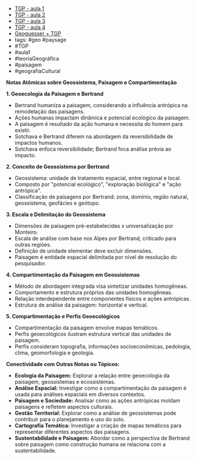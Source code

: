 
- [TGP - aula 1](TGP%20-%20aula%201.md)
- [TGP - aula 2](TGP%20-%20aula%202.md)
- [TGP - aula 3](TGP%20-%20aula%203.md)
- [TGP - aula 4](.md)
- [Geoguesser + TGP](Geoguesser%20+%20TGP.md)
- tags: #geo #paysage 
- #TGP
- #aula1
- #teoriaGeográfica
- #paisagem
- #geografiaCultural

**Notas Atômicas sobre Geossistema, Paisagem e Compartimentação**

**1. Geoecologia da Paisagem e Bertrand**
   - Bertrand humaniza a paisagem, considerando a influência antrópica na remodelação das paisagens.
   - Ações humanas impactam dinâmica e potencial ecológico da paisagem.
   - A paisagem é resultado da ação humana e necessita do homem para existir.
   - Sotchava e Bertrand diferem na abordagem da reversibilidade de impactos humanos.
   - Sotchava enfoca reversibilidade; Bertrand foca análise prévia ao impacto.

**2. Conceito de Geossistema por Bertrand**
   - Geossistema: unidade de tratamento espacial, entre regional e local.
   - Composto por "potencial ecológico", "exploração biológica" e "ação antrópica".
   - Classificação de paisagens por Bertrand: zona, domínio, região natural, geossistema, geofácies e geótopo.

**3. Escala e Delimitação do Geossistema**
   - Dimensões de paisagem pré-estabelecidas x universalização por Monteiro.
   - Escala de análise com base nos Alpes por Bertrand, criticado para outras regiões.
   - Definição de unidade elementar deve excluir dimensões.
   - Paisagem é entidade espacial delimitada por nível de resolução do pesquisador.

**4. Compartimentação da Paisagem em Geossistemas**
   - Método de abordagem integrada visa sintetizar unidades homogêneas.
   - Comportamento e estrutura próprios das unidades homogêneas.
   - Relação interdependente entre componentes físicos e ações antrópicas.
   - Estrutura de análise da paisagem: horizontal e vertical.

**5. Compartimentação e Perfis Geoecológicos**
   - Compartimentação da paisagem envolve mapas temáticos.
   - Perfis geoecológicos ilustram estrutura vertical das unidades de paisagem.
   - Perfis consideram topografia, informações socioeconômicas, pedologia, clima, geomorfologia e geologia.

**Conectividade com Outras Notas ou Tópicos:**
- **Ecologia da Paisagem:** Explorar a relação entre geoecologia da paisagem, geossistemas e ecossistemas.
- **Análise Espacial:** Investigar como a compartimentação da paisagem é usada para análises espaciais em diversos contextos.
- **Paisagem e Sociedade:** Analisar como as ações antrópicas moldam paisagens e refletem aspectos culturais.
- **Gestão Territorial:** Explorar como a análise de geossistemas pode contribuir para o planejamento e uso do solo.
- **Cartografia Temática:** Investigar a criação de mapas temáticos para representar diferentes aspectos das paisagens.
- **Sustentabilidade e Paisagem:** Abordar como a perspectiva de Bertrand sobre paisagem como construção humana se relaciona com a sustentabilidade.